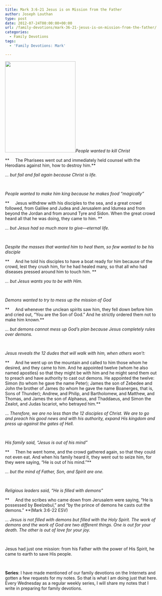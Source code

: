 ```yaml
---
title: Mark 3:6-21 Jesus is on Mission from the Father
author: Joseph Louthan
type: post
date: 2012-07-24T00:00:00+00:00
url: /family-devotions/mark-36-21-jesus-is-on-mission-from-the-father/
categories:
  - Family Devotions
tags:
  - 'Family Devotions: Mark'

---
```

_[<img class="alignright size-medium wp-image-590" title="man_christ" alt="" src="https://i0.wp.com/theologic.us/wp-content/uploads/2012/09/man_christ.jpg?resize=233%2C300" width="233" height="300" srcset="https://i0.wp.com/theologic.us/wp-content/uploads/2012/09/man_christ.jpg?resize=233%2C300 233w, https://i0.wp.com/theologic.us/wp-content/uploads/2012/09/man_christ.jpg?w=403 403w" sizes="(max-width: 233px) 100vw, 233px" data-recalc-dims="1" />][1]People wanted to kill Christ_

**     The Pharisees went out and immediately held counsel with the Herodians against him, how to destroy him.**

_&#8230; but fail and fail again because Christ is life._

&nbsp;

_People wanted to make him king because he makes food &#8220;magically&#8221;_

**     Jesus withdrew with his disciples to the sea, and a great crowd followed, from Galilee and Judea and Jerusalem and Idumea and from beyond the Jordan and from around Tyre and Sidon. When the great crowd heard all that he was doing, they came to him. **

_&#8230; but Jesus had so much more to give—eternal life._

&nbsp;

_Despite the masses that wanted him to heal them, so few wanted to be his disciple_

**     And he told his disciples to have a boat ready for him because of the crowd, lest they crush him, for he had healed many, so that all who had diseases pressed around him to touch him. **

_&#8230; but Jesus wants you to be with Him._

&nbsp;

_Demons wanted to try to mess up the mission of God_

**     And whenever the unclean spirits saw him, they fell down before him and cried out, “You are the Son of God.” And he strictly ordered them not to make him known.**

_&#8230; but demons cannot mess up God&#8217;s plan because Jesus completely rules over demons._

&nbsp;

_Jesus reveals the 12 dudes that will walk with him, when others won&#8217;t:_

**     And he went up on the mountain and called to him those whom he desired, and they came to him. And he appointed twelve (whom he also named apostles) so that they might be with him and he might send them out to preach and have authority to cast out demons. He appointed the twelve: Simon (to whom he gave the name Peter); James the son of Zebedee and John the brother of James (to whom he gave the name Boanerges, that is, Sons of Thunder); Andrew, and Philip, and Bartholomew, and Matthew, and Thomas, and James the son of Alphaeus, and Thaddaeus, and Simon the Zealot, and Judas Iscariot, who betrayed him.**

&#8230; _Therefore, we are no less than the 12 disciples of Christ. We are to go and preach his good news and with his authority, expand His kingdom and press up against the gates of Hell._

&nbsp;

_His family said, &#8220;Jesus is out of his mind&#8221;_

**     Then he went home, and the crowd gathered again, so that they could not even eat. And when his family heard it, they went out to seize him, for they were saying, “He is out of his mind.”**

_&#8230; but the mind of Father, Son, and Spirit are one._

&nbsp;

_Religious leaders said, &#8220;He is filled with demons&#8221;_

**     And the scribes who came down from Jerusalem were saying, “He is possessed by Beelzebul,” and “by the prince of demons he casts out the demons.” **(Mark 3:6-22 ESV)

_&#8230; Jesus is not filled with demons but filled with the Holy Spirit. The work of demons and the work of God are two different things. One is out for your death. The other is out of love for your joy._

&nbsp;

Jesus had just one mission: from his Father with the power of His Spirit, he came to earth to save His people.

&nbsp;

**Series**: I have made mentioned of our family devotions on the Internets and gotten a few requests for my notes. So that is what I am doing just that here. Every Wednesday as a regular weekly series, I will share my notes that I write in preparing for family devotions.

 [1]: https://i0.wp.com/theologic.us/wp-content/uploads/2012/09/man_christ.jpg